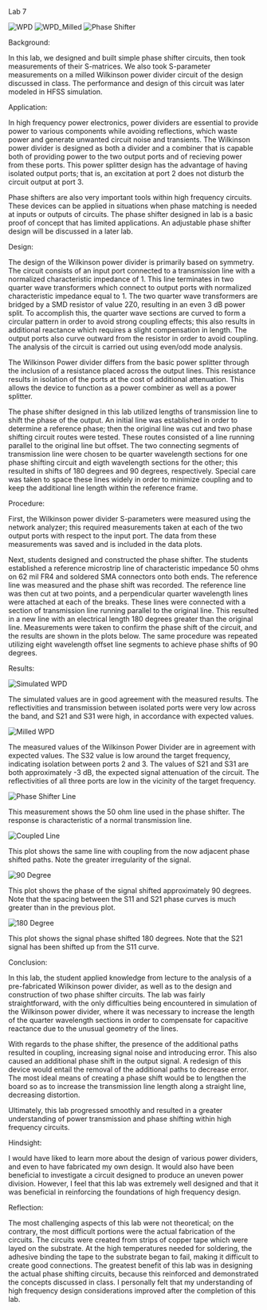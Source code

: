Lab 7

![WPD](https://github.com/CourseReps/ECEN452-Spring2016/blob/master/Students/derekjanak/Lab7/WPD.PNG)
![WPD_Milled](https://github.com/CourseReps/ECEN452-Spring2016/blob/master/Students/derekjanak/Lab7/IMG_0633.jpg)
![Phase Shifter](https://github.com/CourseReps/ECEN452-Spring2016/blob/master/Students/derekjanak/Lab7/IMG_0632.jpg)


Background:

In this lab, we designed and built simple phase shifter circuits, then took measurements of
their S-matrices.  We also took S-parameter measurements on a milled Wilkinson power divider
circuit of the design discussed in class.  The performance and design of this circuit was
later modeled in HFSS simulation.

Application:

In high frequency power electronics, power dividers are essential to provide power to various
components while avoiding reflections, which waste power and generate unwanted circuit noise
and transients.  The Wilkinson power divider is designed as both a divider and a combiner that
is capable both of providing power to the two output ports and of recieving power from these
ports.  This power splitter design has the advantage of having isolated output ports; that is,
an excitation at port 2 does not disturb the circuit output at port 3.

Phase shifters are also very important tools within high frequency circuits.  These
devices can be applied in situations when phase matching is needed at inputs or 
outputs of circuits.  The phase shifter designed in lab is a basic proof of concept
that has limited applications.  An adjustable phase shifter design will be discussed
in a later lab.

Design:

The design of the Wilkinson power divider is primarily based on symmetry.  The circuit consists
of an input port connected to a transmission line with a normalized characteristic impedance of 1.
This line terminates in two quarter wave transformers which connect to output ports with normalized
characteristic impedance equal to 1.  The two quarter wave transformers are bridged by a SMD
resistor of value 2Z0, resulting in an even 3 dB power split.  To accomplish this, the quarter
wave sections are curved to form a circular pattern in order to avoid strong coupling effects;
this also results in additional reactance which requires a slight compensation in length.  The
output ports also curve outward from the resistor in order to avoid coupling.  The analysis of
the circuit is carried out using even/odd mode analysis.

The Wilkinson Power divider differs from the basic power splitter through the inclusion of a resistance
placed across the output lines.  This resistance results in isolation of the ports at the cost of 
additional attenuation.  This allows the device to function as a power combiner as well as a power
splitter.

The phase shifter designed in this lab utilized lengths of transmission line to shift the phase
of the output.  An initial line was established in order to determine a reference phase; then
the original line was cut and two phase shifting circuit routes were tested.  These routes
consisted of a line running parallel to the original line but offset.  The two connecting
segments of transmission line were chosen to be quarter wavelength sections for one phase
shifting circuit and eigth wavelength sections for the other; this resulted in shifts of 
180 degrees and 90 degrees, respectively.  Special care was taken to space these lines widely in
order to minimize coupling and to keep the additional line length within the reference frame.


Procedure:

First, the Wilkinson power divider S-parameters were measured using the network analyzer;
this required measurements taken at each of the two output ports with respect to the input
port.  The data from these measurements was saved and is included in the data plots.

Next, students designed and constructed the phase shifter.  The students established a reference
microstrip line of characteristic impedance 50 ohms on 62 mil FR4 and soldered SMA connectors 
onto both ends.  The reference line was measured and the phase shift was recorded.  The reference
line was then cut at two points, and a perpendicular quarter wavelength lines were attached at
each of the breaks.  These lines were connected with a section of transmission line running parallel
to the original line.  This resulted in a new line with an electrical length 180 degrees greater
than the original line.  Measurements  were taken to confirm the phase shift of the circuit, and
the results are shown in the plots below.  The same procedure was repeated utilizing eight
wavelength offset line segments to achieve phase shifts of 90 degrees.

Results:

![Simulated WPD](https://github.com/CourseReps/ECEN452-Spring2016/blob/master/Students/derekjanak/Lab7/Simulated_WPD.png)

The simulated values are in good agreement with the measured results.  The reflectivities and transmission between isolated ports were very low across the band, and S21 and S31 were high, in accordance with expected values.

![Milled WPD](https://github.com/CourseReps/ECEN452-Spring2016/blob/master/Students/derekjanak/Lab7/Measured_Milled_WPD.png)

The measured values of the Wilkinson Power Divider are in agreement with expected values.  The S32 value is low around the target frequency, indicating isolation between ports 2 and 3.  The values of S21 and S31 are both approximately -3 dB, the expected signal attenuation of the circuit.  The reflectivities of all three ports are low in the vicinity of the target frequency.

![Phase Shifter Line](https://github.com/CourseReps/ECEN452-Spring2016/blob/master/Students/derekjanak/Lab7/Measured_Phase_Shifter_Line.png)

This measurement shows the 50 ohm line used in the phase shifter.  The response is characteristic of a normal transmission line.

![Coupled Line](https://github.com/CourseReps/ECEN452-Spring2016/blob/master/Students/derekjanak/Lab7/Measured_Phase_Shifter_Line2.png)

This plot shows the same line with coupling from the now adjacent phase shifted paths.  Note the greater irregularity of the signal.

![90 Degree](https://github.com/CourseReps/ECEN452-Spring2016/blob/master/Students/derekjanak/Lab7/Measured_Phase_Shifter_90deg.png)

This plot shows the phase of the signal shifted approximately 90 degrees.  Note that the spacing between the S11 and S21 phase curves is much greater than in the previous plot.

![180 Degree](https://github.com/CourseReps/ECEN452-Spring2016/blob/master/Students/derekjanak/Lab7/Measured_Phase_Shifter_180deg.png)

This plot shows the signal phase shifted 180 degrees.  Note that the S21 signal has been shifted up from the S11 curve.

Conclusion:

In this lab, the student applied knowledge from lecture to the analysis of a pre-fabricated
Wilkinson power divider, as well as to the design and construction of two phase shifter circuits.
The lab was fairly straightforward, with the only difficulties being encountered in simulation
of the Wilkinson power divider, where it was necessary to increase the length of the quarter
wavelength sections in order to compensate for capacitive reactance due to the unusual geometry of the lines.

With regards to the phase shifter, the presence of the additional paths resulted in coupling, increasing signal noise
and introducing error.  This also caused an additional phase shift in the output signal.  A redesign of this device would
entail the removal of the additional paths to decrease error.  The most ideal means of creating a phase shift would be to
lengthen the board so as to increase the transmission line length along a straight line, decreasing distortion.

Ultimately, this lab progressed smoothly and resulted in a greater understanding of power
transmission and phase shifting within high frequency circuits.

Hindsight:

I would have liked to learn more about the design of various power dividers, and even to have
fabricated my own design.  It would also have been beneficial to investigate a circuit designed
to produce an uneven power division.  However, I feel that this lab was extremely well designed
and that it was beneficial in reinforcing the foundations of high frequency design.

Reflection:

The most challenging aspects of this lab were not theoretical; on the contrary, the most
difficult portions were the actual fabrication of the circuits.  The circuits were created
from strips of copper tape which were layed on the substrate.  At the high temperatures needed
for soldering, the adhesive binding the tape to the substrate began to fail, making it difficult
to create good connections.  The greatest benefit of this lab was in designing the actual phase
shifting circuits, because this reinforced and demonstrated the concepts discussed in class.
I personally felt that my understanding of high frequency design considerations improved after
the completion of this lab.
